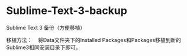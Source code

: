 # Sublime-Text-3-backup
Sublime Text 3 备份（方便移植）

移植方法：
    将Data文件夹下的Installed Packages和Packages移植到新的Sublime3相同安装目录下即可。
